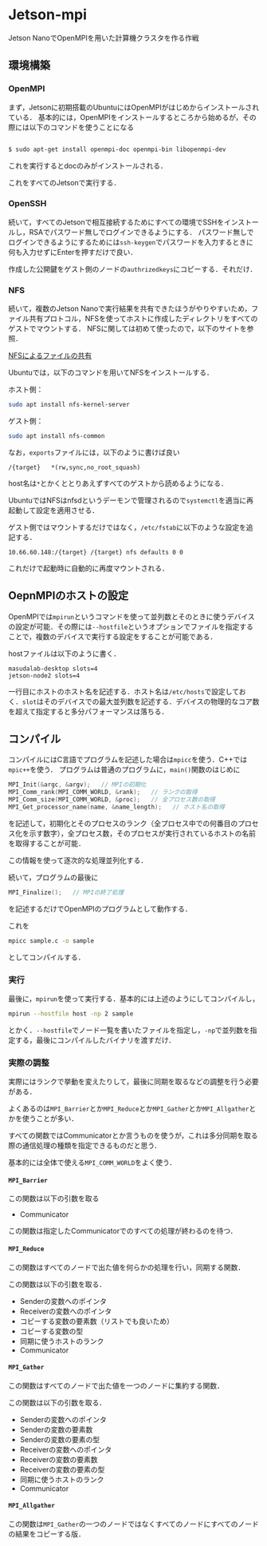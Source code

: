 # Jetson-mpi
Jetson NanoでOpenMPIを用いた計算機クラスタを作る作戦

## 環境構築
### OpenMPI
まず，Jetsonに初期搭載のUbuntuにはOpenMPIがはじめからインストールされている．
基本的には，OpenMPIをインストールするところから始めるが，その際には以下のコマンドを使うことになる
```bash

$ sudo apt-get install openmpi-doc openmpi-bin libopenmpi-dev
```

これを実行するとdocのみがインストールされる．

これをすべてのJetsonで実行する．

### OpenSSH
続いて，すべてのJetsonで相互接続するためにすべての環境でSSHをインストールし，RSAでパスワード無しでログインできるようにする．
パスワード無しでログインできるようにするためには`ssh-keygen`でパスワードを入力するときに何も入力せずにEnterを押すだけで良い．

作成した公開鍵をゲスト側のノードの`authrizedkeys`にコピーする．それだけ．

### NFS
続いて，複数のJetson Nanoで実行結果を共有できたほうがやりやすいため，ファイル共有プロトコル，NFSを使ってホストに作成したディレクトリをすべてのゲストでマウントする．
NFSに関しては初めて使ったので，以下のサイトを参照．

[NFSによるファイルの共有](http://tanizawade.gozaru.jp/topic/common_disk.html)

Ubuntuでは，以下のコマンドを用いてNFSをインストールする．

ホスト側：

```bash
sudo apt install nfs-kernel-server
```

ゲスト側：

```bash
sudo apt install nfs-common
```

なお，`exports`ファイルには，以下のように書けば良い

```exports
/{target} 	*(rw,sync,no_root_squash)
```

host名は`*`とかくととりあえずすべてのゲストから読めるようになる．

UbuntuではNFSはnfsdというデーモンで管理されるので`systemctl`を適当に再起動して設定を適用させる．

ゲスト側ではマウントするだけではなく，`/etc/fstab`に以下のような設定を追記する．

```fstab
10.66.60.148:/{target} /{target} nfs defaults 0 0
```

これだけで起動時に自動的に再度マウントされる．

## OepnMPIのホストの設定
OpenMPIでは`mpirun`というコマンドを使って並列数とそのときに使うデバイスの設定が可能．その際には`--hostfile`というオプションでファイルを指定することで，複数のデバイスで実行する設定をすることが可能である．

hostファイルは以下のように書く．

```host
masudalab-desktop slots=4
jetson-node2 slots=4
```

一行目にホストのホスト名を記述する．ホスト名は`/etc/hosts`で設定しておく．`slot`はそのデバイスでの最大並列数を記述する．デバイスの物理的なコア数を超えて指定すると多分パフォーマンスは落ちる．

## コンパイル
コンパイルにはC言語でプログラムを記述した場合は`mpicc`を使う．C++では`mpic++`を使う．
プログラムは普通のプログラムに，`main()`関数のはじめに

```c
MPI_Init(&argc, &argv);   // MPIの初期化
MPI_Comm_rank(MPI_COMM_WORLD, &rank);   // ランクの取得
MPI_Comm_size(MPI_COMM_WORLD, &proc);   // 全プロセス数の取得
MPI_Get_processor_name(name, &name_length);   // ホスト名の取得
```
を記述して，初期化とそのプロセスのランク（全プロセス中での何番目のプロセス化を示す数字），全プロセス数，そのプロセスが実行されているホストの名前を取得することが可能．

この情報を使って逐次的な処理並列化する．

続いて，プログラムの最後に

```c
MPI_Finalize();   // MPIの終了処理
```

を記述するだけでOpenMPIのプログラムとして動作する．

これを

```bash
mpicc sample.c -o sample
```

としてコンパイルする．

### 実行
最後に，`mpirun`を使って実行する．基本的には上述のようにしてコンパイルし，

```bash
mpirun --hostfile host -np 2 sample
```

とかく．`--hostfile`でノード一覧を書いたファイルを指定し，`-np`で並列数を指定する，最後にコンパイルしたバイナリを渡すだけ．

### 実際の調整
実際にはランクで挙動を変えたりして，最後に同期を取るなどの調整を行う必要がある．

よくあるのは`MPI_Barrier`とか`MPI_Reduce`とか`MPI_Gather`とか`MPI_Allgather`とかを使うことが多い．

すべての関数ではCommunicatorとか言うものを使うが，これは多分同期を取る際の通信処理の種類を指定できるものだと思う．

基本的には全体で使える`MPI_COMM_WORLD`をよく使う．

#### `MPI_Barrier`
この関数は以下の引数を取る

- Communicator

この関数は指定したCommunicatorでのすべての処理が終わるのを待つ．

#### `MPI_Reduce`
この関数はすべてのノードで出た値を何らかの処理を行い，同期する関数．

この関数は以下の引数を取る．

- Senderの変数へのポインタ
- Receiverの変数へのポインタ
- コピーする変数の要素数（リストでも良いため）
- コピーする変数の型
- 同期に使うホストのランク
- Communicator

#### `MPI_Gather`
この関数はすべてのノードで出た値を一つのノードに集約する関数．

この関数は以下の引数を取る．

- Senderの変数へのポインタ
- Senderの変数の要素数
- Senderの変数の要素の型
- Receiverの変数へのポインタ
- Receiverの変数の要素数
- Receiverの変数の要素の型
- 同期に使うホストのランク
- Communicator

#### `MPI_Allgather`
この関数は`MPI_Gather`の一つのノードではなくすべてのノードにすべてのノードの結果をコピーする版．

